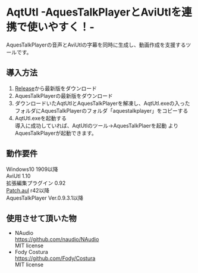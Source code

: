 ﻿# AqtUtl  -AquesTalkPlayerとAviUtlを連携で使いやすく！-  
AquesTalkPlayerの音声とAviUtlの字幕を同時に生成し、動画作成を支援するツールです。  

## 導入方法  
1. [Release](https://github.com/ChibiBouningen/AqtUtl/release)から最新版をダウンロード  
1. AquesTalkPlayerの最新版をダウンロード  
1. ダウンロードいたAqtUtlとAquesTalkPlayerを解凍し、AqtUtl.exeの入ったフォルダにAquesTalkPlayerのフォルダ「aquestalkplayer」をコピーする  
1. AqtUtl.exeを起動する  
導入に成功していれば、AqtUtlのツール→AquesTalkPlaerを起動 よりAquesTalkPlayerが起動できます。  

## 動作要件  
Windows10 1909以降  
AviUtl 1.10  
拡張編集プラグイン 0.92  
[Patch.aul](https://github.com/ePi5131/patch.aul) r42以降  
AquesTalkPlayer Ver.0.9.3.1以降  

## 使用させて頂いた物 
- NAudio  
	https://github.com/naudio/NAudio  
	MIT license  
- Fody Costura  
	https://github.com/Fody/Costura  
	MIT license  
